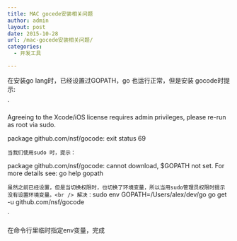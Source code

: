 ```yaml
---
title: MAC gocede安装相关问题
author: admin
layout: post
date: 2015-10-28
url: /mac-gocede安装相关问题/
categories:
  - 开发工具

---
```

在安装go lang时，已经设置过GOPATH，go 也运行正常，但是安装 gocode时提示:
  
\`
  
Agreeing to the Xcode/iOS license requires admin privileges, please re-run as root via sudo.

package github.com/nsf/gocode: exit status 69
  
`当我们使用sudo 时，提示：`
  
package github.com/nsf/gocode: cannot download, $GOPATH not set. For more details see: go help gopath
  
`虽然之前已经设置，但是当切换权限时，也切换了环境变量，所以当用sudo管理员权限时提示没有设置环境变量。<br />
解决：`sudo env GOPATH=/Users/alex/dev/go go get -u github.com/nsf/gocode
  
\`
  
在命令行里临时指定env变量，完成